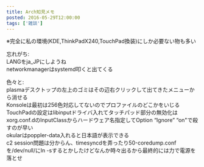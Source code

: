 ```yaml
---
title: Arch知見メモ
posted: 2016-05-29T12:00:00
tags: ['雑談']
---
```


※完全に私の環境(KDE,ThinkPadX240,TouchPad換装)にしか必要ない物も多い  
  
忘れがち:  
LANGをja_JPにしようね  
networkmanagerはsystemd叩くと出てくる  
  
色々と:  
plasmaデスクトップの左上のゴミはその辺右クリックして出てきたメニューから消せる  
Konsoleは最初は256色対応してないのでプロファイルのどこかをいじる  
TouchPadの設定はlibinputドライバ入れてタッチパッド部分の無効化はxorg.conf.dのInputClassからハードウェア名指定してOption
“Ignore” “on"で殺すのが早い  
okularはpoppler-data入れると日本語が表示できる  
c2
session問題は分からん、timesyncdを弄ったり50-coredump.confを/dev/null/にln
-sするとかしたけどなんか時々出るから最終的には力で電源を落とせ  

